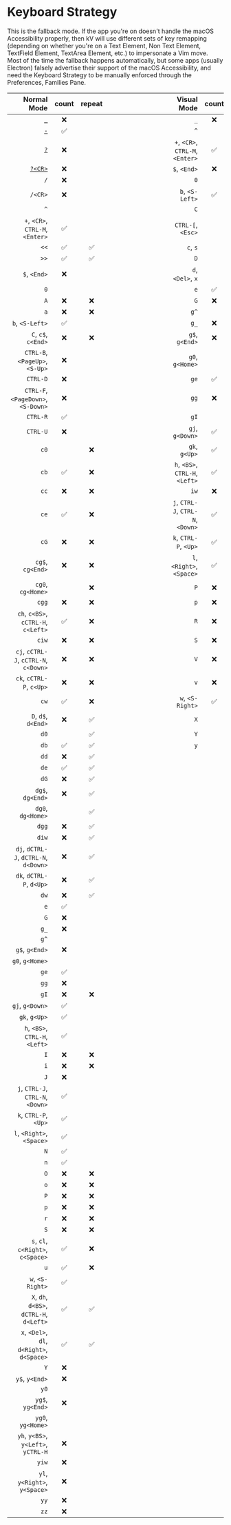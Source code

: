 # Keyboard Strategy

This is the fallback mode.
If the app you're on doesn't handle the macOS Accessibility properly, then kV will use different sets of key remapping (depending on whether you're on a Text Element, Non Text Element, TextField Element, TextArea Element, etc.) to impersonate a Vim move.
Most of the time the fallback happens automatically, but some apps (usually Electron) falsely advertise their support of the macOS Accessibility, and need the Keyboard Strategy to be manually enforced through the Preferences, Families Pane.

| Normal Mode                                       | count | repeat | &emsp;&emsp;&emsp;&emsp;&emsp;&emsp;&emsp;&emsp; | Visual Mode                                | count | repeat | 
| ---:                                              | :---: | :---:  | :---:                                            | ---:                                       | :---: | :---:
| [`_`](https://vimdoc.sourceforge.net/htmldoc/motion.html#_)                                         | ❌️    |        |                                                  | `_`                                        | ❌️    |          
| [`-`](https://vimdoc.sourceforge.net/htmldoc/motion.html#-)                                         | ✅️️    |        |                                                  | `^`                                        |       |          
| [`?`](https://vimdoc.sourceforge.net/htmldoc/pattern.html#?)                                         | ❌️    |        |                                                  | `+`, `<CR>`, `CTRL-M`, `<Enter>`           | ✅️    |          
| [`?<CR>`](https://vimdoc.sourceforge.net/htmldoc/pattern.html#?%3CCR%3E)                                     | ❌️    |        |                                                  | `$`, `<End>`                               | ❌️    |          
| `/`                                               | ❌️    |        |                                                  | `0`                                        |       |          
| `/<CR>`                                           | ❌️    |        |                                                  | `b`, `<S-Left>`                            | ✅️️    |          
| `^`                                               |       |        |                                                  | `C`                                        |       |  ❌️
| `+`, `<CR>`, `CTRL-M`, `<Enter>`                  | ✅️️    |        |                                                  | `CTRL-[`, `<Esc>`                          |       |
| `<<`                                              | ✅️️    | ✅     |                                                  | `c`, `s`                                   |       |  ❌️      
| `>>`                                              | ✅️️    | ✅     |                                                  | `D`                                        |       |  ❌️      
| `$`, `<End>`                                      | ❌️    |        |                                                  | `d`, `<Del>`, `x`                          |       |  ❌️      
| `0`                                               |       |        |                                                  | `e`                                        | ✅️️    |          
| `A`                                               | ❌️    | ❌️     |                                                  | `G`                                        | ❌️    |         
| `a`                                               | ❌️    | ❌️     |                                                  | `g^`                                       |       |         
| `b`, `<S-Left>`                                   | ✅️️    |        |                                                  | `g_`                                       | ❌️    |
| `C`, `c$`, `c<End>`                               | ❌️    | ❌️     |                                                  | `g$`, `g<End>`                             | ❌️    |         
| `CTRL-B`, `<PageUp>`, `<S-Up>`                    | ❌️    |        |                                                  | `g0`, `g<Home>`                            |       |         
| `CTRL-D`                                          | ❌️    |        |                                                  | `ge`                                       | ✅️️    |         
| `CTRL-F`, `<PageDown>`, `<S-Down>`                | ❌️    |        |                                                  | `gg`                                       | ❌️    |         
| `CTRL-R`                                          | ✅️️    |        |                                                  | `gI`                                       |       | ️
| `CTRL-U`                                          | ❌️    |        |                                                  | `gj`, `g<Down>`                            | ✅️    |         
| `c0`                                              |       | ❌️     |                                                  | `gk`, `g<Up>`                              | ✅️    |         
| `cb`                                              | ✅️️    | ❌️     |                                                  | `h`, `<BS>`, `CTRL-H`, `<Left>`            | ✅️    |
| `cc`                                              | ❌️    | ❌️     |                                                  | `iw`                                       | ❌️    |         
| `ce`                                              | ✅️️    | ❌️     |                                                  | `j`, `CTRL-J`, `CTRL-N`, `<Down>`          | ✅️    |         
| `cG`                                              | ❌️    | ❌️     |                                                  | `k`, `CTRL-P`, `<Up>`                      | ✅️    |         
| `cg$`, `cg<End>`                                  | ❌️    | ❌️     |                                                  | `l`, `<Right>`, `<Space>`                  | ✅️    |         
| `cg0`, `cg<Home>`                                 |       | ❌️     |                                                  | `P`                                        | ❌️    |         
| `cgg`                                             | ❌️    | ❌️     |                                                  | `p`                                        | ❌️    |         
| `ch`, `c<BS>`, `cCTRL-H`, `c<Left>`               | ✅️️    | ❌️     |                                                  | `R`                                        | ❌️    | ❌️        
| `ciw`                                             | ❌️    | ❌️     |                                                  | `S`                                        | ❌️    | ❌️       
| `cj`, `cCTRL-J`, `cCTRL-N`, `c<Down>`             | ❌️    | ❌️     |                                                  | `V`                                        | ❌️    |         
| `ck`, `cCTRL-P`, `c<Up>`                          | ❌️    | ❌️     |                                                  | `v`                                        | ❌️    |         
| `cw`                                              | ✅️️    | ❌️     |                                                  | `w`, `<S-Right>`                           | ✅️️    |         
| `D`, `d$`, `d<End>`                               | ❌️    | ✅     |                                                  | `X`                                        |       | ❌️      
| `d0`                                              |       | ✅     |                                                  | `Y`                                        |       |                                
| `db`                                              | ✅️️    | ✅     |                                                  | `y`                                        |       |          
| `dd`                                              | ❌️    | ✅     |                                                  
| `de`                                              | ✅️️    | ✅     |                                      
| `dG`                                              | ❌️    | ✅     |                                      
| `dg$`, `dg<End>`                                  | ❌️    | ✅     |
| `dg0`, `dg<Home>`                                 |       | ✅     |
| `dgg`                                             | ❌️    | ✅     |                                      
| `diw`                                             | ❌️    | ✅     |                                      
| `dj`, `dCTRL-J`, `dCTRL-N`, `d<Down>`             | ❌️    | ✅     |                                      
| `dk`, `dCTRL-P`, `d<Up>`                          | ❌️    | ✅     |                                      
| `dw`                                              | ❌️    | ✅     |                                     
| `e`                                               | ✅️️    |        |                                      
| `G`                                               | ❌️    |        |                                      
| `g_`                                              | ❌️    |        |                                        
| `g^`                                              |       |        |                                      
| `g$`, `g<End>`                                    | ❌️    |        |                                      
| `g0`, `g<Home>`                                   |       |        |                                      
| `ge`                                              | ✅️️    |        |
| `gg`                                              | ❌️    |        |
| `gI`                                              | ❌️    | ❌️     |
| `gj`, `g<Down>`                                   | ✅️    |        |
| `gk`, `g<Up>`                                     | ✅️    |        |
| `h`, `<BS>`, `CTRL-H`, `<Left>`                   | ✅️    |        |
| `I`                                               | ❌️    | ❌️     |    
| `i`                                               | ❌️    | ❌️     |
| `J`                                               | ❌️    |        |
| `j`, `CTRL-J`, `CTRL-N`, `<Down>`                 | ✅    |        |
| `k`, `CTRL-P`, `<Up>`                             | ✅    |        |
| `l`, `<Right>`, `<Space>`                         | ✅    |        |
| `N`                                               | ✅️    |        |
| `n`                                               | ✅️    |        |
| `O`                                               | ❌️    | ❌️     |
| `o`                                               | ❌️    | ❌️     |
| `P`                                               | ❌️    | ❌️     |
| `p`                                               | ❌️    | ❌️     |
| `r`                                               | ❌️    | ❌️     |
| `S`                                               | ❌️    | ❌️     | ️
| `s`, `cl`, `c<Right>`, `c<Space>`                 | ✅️️    | ❌️     |
| `u`                                               | ✅️️    | ❌️     |
| `w`, `<S-Right>`                                  | ✅️️    |        |
| `X`, `dh`, `d<BS>`, `dCTRL-H`, `d<Left>`          | ✅️️    | ✅     |
| `x`, `<Del>`, `dl`, `d<Right>`, `d<Space>`        | ✅️️    | ✅     |
| `Y`                                               | ❌️    |        |
| `y$`, `y<End>`                                    | ❌️    |        |
| `y0`                                              |       |        |
| `yg$`, `yg<End>`                                  | ❌️    |        |
| `yg0`, `yg<Home>`                                 |   ️    |        |
| `yh`, `y<BS>`, `y<Left>`, `yCTRL-H`               | ❌️    |        |
| `yiw`                                             | ❌️    |        |
| `yl`, `y<Right>`, `y<Space>`                      | ❌️    |        |
| `yy`                                              | ❌️    |        |
| `zz`                                              | ❌️    |        |
